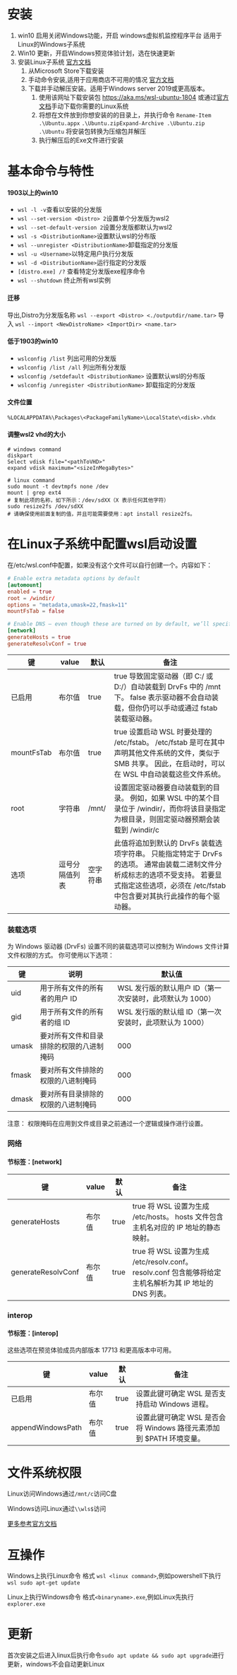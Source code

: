# 安装
1. win10 启用关闭Windows功能，开启 windows虚拟机监控程序平台 适用于Linux的Windows子系统
2. Win10 更新，开启Windows预览体验计划，选在快速更新
3. 安装Linux子系统 [官方文档](https://docs.microsoft.com/zh-cn/windows/wsl/install-win10#install-your-linux-distribution-of-choice)
   1. 从Microsoft Store下载安装
   2. 手动命令安装,适用于应用商店不可用的情况 [官方文档](https://docs.microsoft.com/zh-cn/windows/wsl/install-manual)
   3. 下载并手动解压安装。适用于Windows server 2019或更高版本。
      1. 使用该网址下载安装包 https://aka.ms/wsl-ubuntu-1804 或通过[官方文档](https://docs.microsoft.com/zh-cn/windows/wsl/install-manual)手动下载你需要的Linux系统
      2. 将想在文件放到你想安装的的目录上，并执行命令
         `Rename-Item .\Ubuntu.appx` 
         `.\Ubuntu.zipExpand-Archive .\Ubuntu.zip .\Ubuntu` 
         将安装包转换为压缩包并解压
      3. 执行解压后的Exe文件进行安装
# 基本命令与特性
#### 1903以上的win10
- `wsl -l -v`查看以安装的分发版
- `wsl --set-version <Distro> 2`设置单个分发版为wsl2
- `wsl --set-default-version 2`设置分发版都默认为wsl2
- `wsl -s <DistributionName>`设置默认wsl的分布版
- `wsl --unregister <DistributionName>`卸载指定的分发版 
- `wsl -u <Username>`以特定用户执行分发版
- `wsl -d <DistributionName>`运行指定的分发版
- `[distro.exe] /?` 查看特定分发版exe程序命令
- `wsl --shutdown` 终止所有wsl实例

#### 迁移

导出,Distro为分发版名称
`wsl --export <Distro> <./outputdir/name.tar>`
导入
`wsl --import <NewDistroName> <ImportDir> <name.tar>`



#### 低于1903的win10
- `wslconfig /list` 列出可用的分发版
- `wslconfig /list /all` 列出所有分发版
- `wslconfig /setdefault <DistributionName>` 设置默认wsl的分布版
- `wslconfig /unregister <DistributionName>` 卸载指定的分发版 

#### 文件位置
`%LOCALAPPDATA%\Packages\<PackageFamilyName>\LocalState\<disk>.vhdx`

#### 调整wsl2 vhd的大小
```shell
# windows command
diskpart
Select vdisk file="<pathToVHD>"
expand vdisk maximum="<sizeInMegaBytes>"

# linux command
sudo mount -t devtmpfs none /dev
mount | grep ext4
# 复制此项的名称，如下所示：/dev/sdXX（X 表示任何其他字符）
sudo resize2fs /dev/sdXX
# 请确保使用前面复制的值，并且可能需要使用：apt install resize2fs。
```

# 在Linux子系统中配置wsl启动设置
在/etc/wsl.conf中配置，如果没有这个文件可以自行创建一个。内容如下：
```conf
# Enable extra metadata options by default
[automount]
enabled = true
root = /windir/
options = "metadata,umask=22,fmask=11"
mountFsTab = false

# Enable DNS – even though these are turned on by default, we’ll specify here just to be explicit.
[network]
generateHosts = true
generateResolvConf = true
```

键|value|默认|备注
-|-|-|-
已启用|布尔值|true|true 导致固定驱动器（即 C:/ 或 D:/）自动装载到 DrvFs 中的 /mnt 下。 false 表示驱动器不会自动装载，但你仍可以手动或通过 fstab 装载驱动器。
mountFsTab|布尔值|true|true 设置启动 WSL 时要处理的 /etc/fstab。 /etc/fstab 是可在其中声明其他文件系统的文件，类似于 SMB 共享。 因此，在启动时，可以在 WSL 中自动装载这些文件系统。
root|字符串|/mnt/|设置固定驱动器要自动装载到的目录。 例如，如果 WSL 中的某个目录位于 /windir/，而你将该目录指定为根目录，则固定驱动器预期会装载到 /windir/c
选项|逗号分隔值列表|空字符串|此值将追加到默认的 DrvFs 装载选项字符串。 只能指定特定于 DrvFs 的选项。 通常由装载二进制文件分析成标志的选项不受支持。 若要显式指定这些选项，必须在 /etc/fstab 中包含要对其执行此操作的每个驱动器。

### 装载选项
为 Windows 驱动器 (DrvFs) 设置不同的装载选项可以控制为 Windows 文件计算文件权限的方式。 你可使用以下选项：

键|说明|默认值
-|-|-
uid|用于所有文件的所有者的用户 ID|WSL 发行版的默认用户 ID（第一次安装时，此项默认为 1000）
gid|用于所有文件的所有者的组 ID|WSL 发行版的默认组 ID（第一次安装时，此项默认为 1000）
umask|要对所有文件和目录排除的权限的八进制掩码|000
fmask|要对所有文件排除的权限的八进制掩码|000
dmask|要对所有目录排除的权限的八进制掩码|000
注意： 权限掩码在应用到文件或目录之前通过一个逻辑或操作进行设置。
### 网络
#### 节标签：[network]

键|value|默认|备注
-|-|-|-
generateHosts|布尔值|true|true 将 WSL 设置为生成 /etc/hosts。 hosts 文件包含主机名对应的 IP 地址的静态映射。
generateResolvConf|布尔值|true|true 将 WSL 设置为生成 /etc/resolv.conf。 resolv.conf 包含能够将给定主机名解析为其 IP 地址的 DNS 列表。

### interop
#### 节标签：[interop]
这些选项在预览体验成员内部版本 17713 和更高版本中可用。

键|value|默认|备注
-|-|-|-
已启用|布尔值|true|设置此键可确定 WSL 是否支持启动 Windows 进程。
appendWindowsPath|布尔值|true|设置此键可确定 WSL 是否会将 Windows 路径元素添加到 $PATH 环境变量。

# 文件系统权限
Linux访问Windows通过`/mnt/c`访问C盘

Windows访问Linux通过`\\wls$`访问

[更多参考官方文档](https://docs.microsoft.com/zh-cn/windows/wsl/file-permissions)

# 互操作
Windows上执行Linux命令 格式 `wsl <linux command>`,例如powershell下执行`wsl sudo apt-get update`

Linux上执行Windows命令 格式`<binaryname>.exe`,例如Linux先执行`explorer.exe`


# 更新
首次安装之后进入linux后执行命令`sudo apt update && sudo apt upgrade`进行更新，windows不会自动更新Linux




